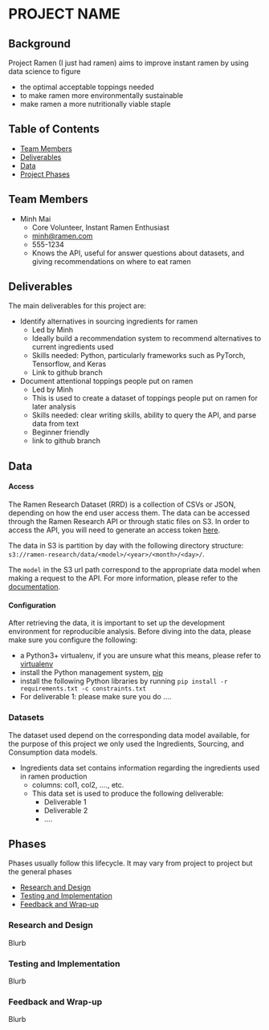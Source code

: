 # PROJECT NAME

## Background
 Project Ramen (I just had ramen) aims to improve instant ramen by using data science to figure
- the optimal acceptable toppings needed
- to make ramen more environmentally sustainable
- make ramen a more nutritionally viable staple

## Table of Contents
- [Team Members](##team-members)
- [Deliverables](##deliverables)
- [Data](##data)
- [Project Phases](##phases)

## Team Members
- Minh Mai
  - Core Volunteer, Instant Ramen Enthusiast
  - minh@ramen.com
  - 555-1234
  - Knows the API, useful for answer questions about datasets, and giving recommendations on where to eat ramen

## Deliverables
The main deliverables for this project are:
- Identify alternatives in sourcing ingredients for ramen
  - Led by Minh
  - Ideally build a recommendation system to recommend alternatives to current ingredients used
  - Skills needed: Python, particularly frameworks such as PyTorch, Tensorflow, and Keras
  - Link to github branch
- Document attentional toppings people put on ramen
  - Led by Minh
  - This is used to create a dataset of toppings people put on ramen for later analysis
  - Skills needed: clear writing skills, ability to query the API, and parse data from text
  - Beginner friendly
  - link to github branch

## Data
#### Access
The Ramen Research Dataset (RRD) is a collection of CSVs or JSON, depending on how the end user access them. The data can be accessed through the Ramen Research API or through static files on S3. In order to access the API, you will need to generate an access token [here](fakelink.com).

The data in S3 is partition by day with the following directory structure: `s3://ramen-research/data/<model>/<year>/<month>/<day>/`.

The `model` in the S3 url path correspond to the appropriate data model when making a request to the API. For more information, please refer to the [documentation](iamreallyhungry.com).

#### Configuration
After retrieving the data, it is important to set up the development environment for reproducible analysis. Before diving into the data, please make sure you configure the following:
- a Python3+ virtualenv, if you are unsure what this means, please refer to [virtualenv](virtualenv-pip-lib.com)
- install the Python management system, [pip](pip.com)
- install the following Python libraries by running `pip install -r requirements.txt -c constraints.txt`
- For deliverable 1: please make sure you do ....

### Datasets
The dataset used depend on the corresponding data model available, for the purpose of this project we only used the Ingredients, Sourcing, and Consumption data models.
- Ingredients data set contains information regarding the ingredients used in ramen production
  - columns: col1, col2, ...., etc.
  - This data set is used to produce the following deliverable:
    -  Deliverable 1
    -  Deliverable 2
    -  ....

## Phases
Phases usually follow this lifecycle. It may vary from project to project but the general phases
- [Research and Design](###research-and-design)
- [Testing and Implementation](###testing-and-implementation)
- [Feedback and Wrap-up](###feedback-and-wrap-up)

### Research and Design
Blurb

### Testing and Implementation
Blurb

### Feedback and Wrap-up
Blurb
